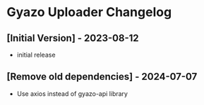 # Gyazo Uploader Changelog

## [Initial Version] - 2023-08-12

- initial release

## [Remove old dependencies] - 2024-07-07

- Use axios instead of gyazo-api library
